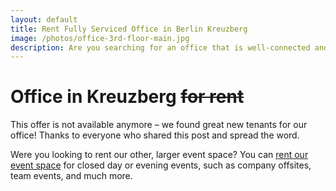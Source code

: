 ```yaml
---
layout: default
title: Rent Fully Serviced Office in Berlin Kreuzberg
image: /photos/office-3rd-floor-main.jpg
description: Are you searching for an office that is well-connected and located in a historic industrial building at the heart of Berlin’s independent tech community? We have a new opening and would love to have you in our space.
---
```


<h1>
  Office in Kreuzberg <strike>for rent</strike>
</h1>

<p>
  <span class="ttu">This offer is not available anymore</span> – we found great new tenants for our office! Thanks to everyone who shared this post and spread the word.
</p>

<p>
  Were you looking to rent our other, larger event space? You can <a href="/rent-space"> rent our event space</a> for closed day or evening events, such as company offsites, team events, and much more.
</p>
